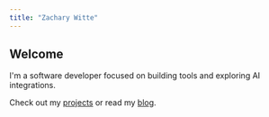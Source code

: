 ```yaml
---
title: "Zachary Witte"
---
```


## Welcome

I'm a software developer focused on building tools and exploring AI integrations.

Check out my [projects](/projects/) or read my [blog](/posts/).